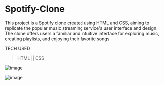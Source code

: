 # Spotify-Clone
This project is a Spotify clone created using HTML and CSS, aiming to replicate the popular music streaming service's user interface and design. The clone offers users a familiar and intuitive interface for exploring music, creating playlists, and enjoying their favorite songs

  TECH USED
> HTML ||
> CSS

![image](https://github.com/sainath161/Spotify-Clone/assets/71361447/cfe3f79a-4e0b-4193-b8f7-33a065db00d8)

![image](https://github.com/sainath161/Spotify-Clone/assets/71361447/2de0da7c-6f33-41ac-85ff-b554f93dee88)